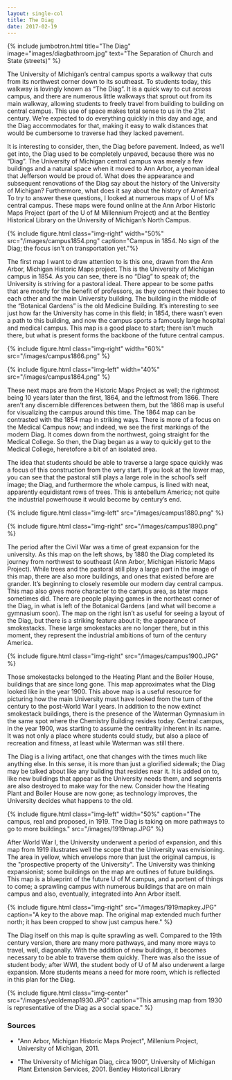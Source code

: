 ```yaml
---
layout: single-col
title: The Diag
date: 2017-02-19
---
```

{% include jumbotron.html
title="The Diag"
image="images/diagbathroom.jpg"
text="The Separation of Church and State (streets)" %}

The University of Michigan’s central campus sports a walkway that cuts from its northwest corner down to its southeast. To students today, this walkway is lovingly known as “The Diag”. It is a quick way to cut across campus, and there are numerous little walkways that sprout out from its main walkway, allowing students to freely travel from building to building on central campus. This use of space makes total sense to us in the 21st century. We’re expected to do everything quickly in this day and age, and the Diag accommodates for that, making it easy to walk distances that would be cumbersome to traverse had they lacked pavement.

It is interesting to consider, then, the Diag before pavement. Indeed, as we’ll get into, the Diag used to be completely unpaved, because there was no “Diag”. The University of Michigan central campus was merely a few buildings and a natural space when it moved to Ann Arbor, a yeoman ideal that Jefferson would be proud of. What does the appearance and subsequent renovations of the Diag say about the history of the University of Michigan? Furthermore, what does it say about the history of America? To try to answer these questions, I looked at numerous maps of U of M’s central campus. These maps were found online at the Ann Arbor Historic Maps Project (part of the U of M Millennium Project) and at the Bentley Historical Library on the University of Michigan’s North Campus.

 {% include figure.html class="img-right" width="50%" src="/images/campus1854.png" caption="Campus in 1854. No sign of the Diag; the focus isn't on transportation yet."%}

The first map I want to draw attention to is this one, drawn from the Ann Arbor, Michigan Historic Maps project. This is the University of Michigan campus in 1854. As you can see, there is no “Diag” to speak of; the University is striving for a pastoral ideal. There appear to be some paths that are mostly for the benefit of professors, as they connect their houses to each other and the main University building. The building in the middle of the “Botanical Gardens” is the old Medicine Building. It’s interesting to see just how far the University has come in this field; in 1854, there wasn’t even a path to this building, and now the campus sports a famously large hospital and medical campus. This map is a good place to start; there isn’t much there, but what is present forms the backbone of the future central campus.

 {% include figure.html class="img-right" width="60%" src="/images/campus1866.png" %}

 {% include figure.html class="img-left" width="40%" src="/images/campus1864.png" %}

These next maps are from the Historic Maps Project as well; the rightmost being 10 years later than the first, 1864, and the leftmost from 1866. There aren’t any discernible differences between them, but the 1866 map is useful for visualizing the campus around this time. The 1864 map can be contrasted with the 1854 map in striking ways. There is more of a focus on the Medical Campus now; and indeed, we see the first markings of the modern Diag. It comes down from the northwest, going straight for the Medical College. So then, the Diag began as a way to quickly get to the Medical College, heretofore a bit of an isolated area.

The idea that students should be able to traverse a large space quickly was a focus of this construction from the very start. If you look at the lower map, you can see that the pastoral still plays a large role in the school’s self image; the Diag, and furthermore the whole campus, is lined with neat, apparently equidistant rows of trees. This is antebellum America; not quite the industrial powerhouse it would become by century’s end.

 {% include figure.html class="img-left" src="/images/campus1880.png" %}
 
 {% include figure.html class="img-right" src="/images/campus1890.png" %}

The period after the Civil War was a time of great expansion for the university. As this map on the left shows, by 1880 the Diag completed its journey from northwest to southeast (Ann Arbor, Michigan Historic Maps Project). While trees and the pastoral still play a large part in the image of this map, there are also more buildings, and ones that existed before are grander. It’s beginning to closely resemble our modern day central campus. This map also gives more character to the campus area, as later maps sometimes did. There are people playing games in the northeast corner of the Diag, in what is left of the Botanical Gardens (and what will become a gymnasium soon). The map on the right isn’t as useful for seeing a layout of the Diag, but there is a striking feature about it; the appearance of smokestacks. These large smokestacks are no longer there, but in this moment, they represent the industrial ambitions of turn of the century America.

 {% include figure.html class="img-right" src="/images/campus1900.JPG" %}

Those smokestacks belonged to the Heating Plant and the Boiler House, buildings that are since long gone. This map approximates what the Diag looked like in the year 1900. This above map is a useful resource for picturing how the main University must have looked from the turn of the century to the post-World War I years. In addition to the now extinct smokestack buildings, there is the presence of the Waterman Gymnasium in the same spot where the Chemistry Building resides today. Central campus, in the year 1900, was starting to assume the centrality inherent in its name. It was not only a place where students could study, but also a place of recreation and fitness, at least while Waterman was still there. 

The Diag is a living artifact, one that changes with the times much like anything else. In this sense, it is more than just a glorified sidewalk; the Diag may be talked about like any building that resides near it. It is added on to, like new buildings that appear as the University needs them, and segments are also destroyed to make way for the new. Consider how the Heating Plant and Boiler House are now gone; as technology improves, the University decides what happens to the old.

{% include figure.html class="img-left" width="50%" caption="The campus, real and proposed, in 1919. The Diag is taking on more pathways to go to more buildings." src="/images/1919map.JPG" %}

After World War I, the University underwent a period of expansion, and this map from 1919 illustrates well the scope that the University was envisioning. The area in yellow, which envelops more than just the original campus, is the "prospective property of the University". The University was thinking expansionist; some buildings on the map are outlines of future buildings. This map is a blueprint of the future U of M campus, and a portent of things to come; a sprawling campus with numerous buildings that are on main campus and also, eventually, integrated into Ann Arbor itself. 

{% include figure.html class="img-right" src="/images/1919mapkey.JPG" caption="A key to the above map. The original map extended much further north; it has been cropped to show just campus here." %}

The Diag itself on this map is quite sprawling as well. Compared to the 19th century version, there are many more pathways, and many more ways to travel, well, diagonally. With the addition of new buildings, it becomes necessary to be able to traverse them quickly. There was also the issue of student body; after WWI, the student body of U of M also underwent a large expansion. More students means a need for more room, which is reflected in this plan for the Diag.

{% include figure.html class="img-center" src="/images/yeoldemap1930.JPG" caption="This amusing map from 1930 is representative of the Diag as a social space." %}

### Sources

- "Ann Arbor, Michigan Historic Maps Project", Millenium Project, University of Michigan, 2011. 

- "The University of Michigan Diag, circa 1900", University of Michigan Plant Extension Services, 2001. Bentley Historical Library


 
